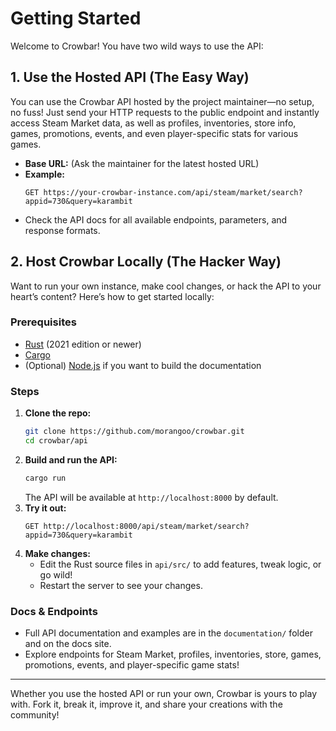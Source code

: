 # Getting Started

Welcome to Crowbar! You have two wild ways to use the API:

## 1. Use the Hosted API (The Easy Way)

You can use the Crowbar API hosted by the project maintainer—no setup, no fuss! Just send your HTTP requests to the public endpoint and instantly access Steam Market data, as well as profiles, inventories, store info, games, promotions, events, and even player-specific stats for various games.

- **Base URL:** (Ask the maintainer for the latest hosted URL)
- **Example:**
  ```http
  GET https://your-crowbar-instance.com/api/steam/market/search?appid=730&query=karambit
  ```
- Check the API docs for all available endpoints, parameters, and response formats.

## 2. Host Crowbar Locally (The Hacker Way)

Want to run your own instance, make cool changes, or hack the API to your heart’s content? Here’s how to get started locally:

### Prerequisites
- [Rust](https://www.rust-lang.org/tools/install) (2021 edition or newer)
- [Cargo](https://doc.rust-lang.org/cargo/getting-started/installation.html)
- (Optional) [Node.js](https://nodejs.org/) if you want to build the documentation

### Steps
1. **Clone the repo:**
   ```sh
   git clone https://github.com/morangoo/crowbar.git
   cd crowbar/api
   ```
2. **Build and run the API:**
   ```sh
   cargo run
   ```
   The API will be available at `http://localhost:8000` by default.
3. **Try it out:**
   ```http
   GET http://localhost:8000/api/steam/market/search?appid=730&query=karambit
   ```
4. **Make changes:**
   - Edit the Rust source files in `api/src/` to add features, tweak logic, or go wild!
   - Restart the server to see your changes.

### Docs & Endpoints
- Full API documentation and examples are in the `documentation/` folder and on the docs site.
- Explore endpoints for Steam Market, profiles, inventories, store, games, promotions, events, and player-specific game stats!

---

Whether you use the hosted API or run your own, Crowbar is yours to play with. Fork it, break it, improve it, and share your creations with the community!